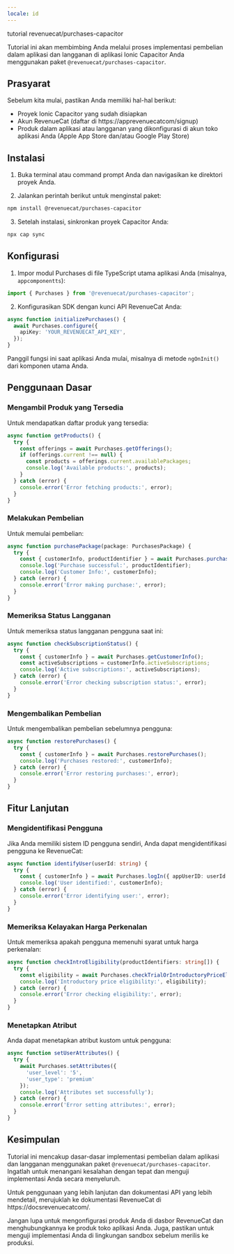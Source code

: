 ```yaml
---
locale: id
---
```


tutorial revenuecat/purchases-capacitor

Tutorial ini akan membimbing Anda melalui proses implementasi pembelian dalam aplikasi dan langganan di aplikasi Ionic Capacitor Anda menggunakan paket `@revenuecat/purchases-capacitor`.

## Prasyarat

Sebelum kita mulai, pastikan Anda memiliki hal-hal berikut:

- Proyek Ionic Capacitor yang sudah disiapkan
- Akun RevenueCat (daftar di https://apprevenuecatcom/signup)
- Produk dalam aplikasi atau langganan yang dikonfigurasi di akun toko aplikasi Anda (Apple App Store dan/atau Google Play Store)

## Instalasi

1. Buka terminal atau command prompt Anda dan navigasikan ke direktori proyek Anda.

2. Jalankan perintah berikut untuk menginstal paket:

```bash
npm install @revenuecat/purchases-capacitor
```

3. Setelah instalasi, sinkronkan proyek Capacitor Anda:

```bash
npx cap sync
```

## Konfigurasi

1. Impor modul Purchases di file TypeScript utama aplikasi Anda (misalnya, `appcomponentts`):

```typescript
import { Purchases } from '@revenuecat/purchases-capacitor';
```

2. Konfigurasikan SDK dengan kunci API RevenueCat Anda:

```typescript
async function initializePurchases() {
  await Purchases.configure({
    apiKey: 'YOUR_REVENUECAT_API_KEY',
  });
}
```

Panggil fungsi ini saat aplikasi Anda mulai, misalnya di metode `ngOnInit()` dari komponen utama Anda.

## Penggunaan Dasar

### Mengambil Produk yang Tersedia

Untuk mendapatkan daftar produk yang tersedia:

```typescript
async function getProducts() {
  try {
    const offerings = await Purchases.getOfferings();
    if (offerings.current !== null) {
      const products = offerings.current.availablePackages;
      console.log('Available products:', products);
    }
  } catch (error) {
    console.error('Error fetching products:', error);
  }
}
```

### Melakukan Pembelian

Untuk memulai pembelian:

```typescript
async function purchasePackage(package: PurchasesPackage) {
  try {
    const { customerInfo, productIdentifier } = await Purchases.purchasePackage({ aPackage: package });
    console.log('Purchase successful:', productIdentifier);
    console.log('Customer Info:', customerInfo);
  } catch (error) {
    console.error('Error making purchase:', error);
  }
}
```

### Memeriksa Status Langganan

Untuk memeriksa status langganan pengguna saat ini:

```typescript
async function checkSubscriptionStatus() {
  try {
    const { customerInfo } = await Purchases.getCustomerInfo();
    const activeSubscriptions = customerInfo.activeSubscriptions;
    console.log('Active subscriptions:', activeSubscriptions);
  } catch (error) {
    console.error('Error checking subscription status:', error);
  }
}
```

### Mengembalikan Pembelian

Untuk mengembalikan pembelian sebelumnya pengguna:

```typescript
async function restorePurchases() {
  try {
    const { customerInfo } = await Purchases.restorePurchases();
    console.log('Purchases restored:', customerInfo);
  } catch (error) {
    console.error('Error restoring purchases:', error);
  }
}
```

## Fitur Lanjutan

### Mengidentifikasi Pengguna

Jika Anda memiliki sistem ID pengguna sendiri, Anda dapat mengidentifikasi pengguna ke RevenueCat:

```typescript
async function identifyUser(userId: string) {
  try {
    const { customerInfo } = await Purchases.logIn({ appUserID: userId });
    console.log('User identified:', customerInfo);
  } catch (error) {
    console.error('Error identifying user:', error);
  }
}
```

### Memeriksa Kelayakan Harga Perkenalan

Untuk memeriksa apakah pengguna memenuhi syarat untuk harga perkenalan:

```typescript
async function checkIntroEligibility(productIdentifiers: string[]) {
  try {
    const eligibility = await Purchases.checkTrialOrIntroductoryPriceEligibility({ productIdentifiers });
    console.log('Introductory price eligibility:', eligibility);
  } catch (error) {
    console.error('Error checking eligibility:', error);
  }
}
```

### Menetapkan Atribut

Anda dapat menetapkan atribut kustom untuk pengguna:

```typescript
async function setUserAttributes() {
  try {
    await Purchases.setAttributes({
      'user_level': '5',
      'user_type': 'premium'
    });
    console.log('Attributes set successfully');
  } catch (error) {
    console.error('Error setting attributes:', error);
  }
}
```

## Kesimpulan

Tutorial ini mencakup dasar-dasar implementasi pembelian dalam aplikasi dan langganan menggunakan paket `@revenuecat/purchases-capacitor`. Ingatlah untuk menangani kesalahan dengan tepat dan menguji implementasi Anda secara menyeluruh.

Untuk penggunaan yang lebih lanjutan dan dokumentasi API yang lebih mendetail, merujuklah ke dokumentasi RevenueCat di https://docsrevenuecatcom/.

Jangan lupa untuk mengonfigurasi produk Anda di dasbor RevenueCat dan menghubungkannya ke produk toko aplikasi Anda. Juga, pastikan untuk menguji implementasi Anda di lingkungan sandbox sebelum merilis ke produksi.